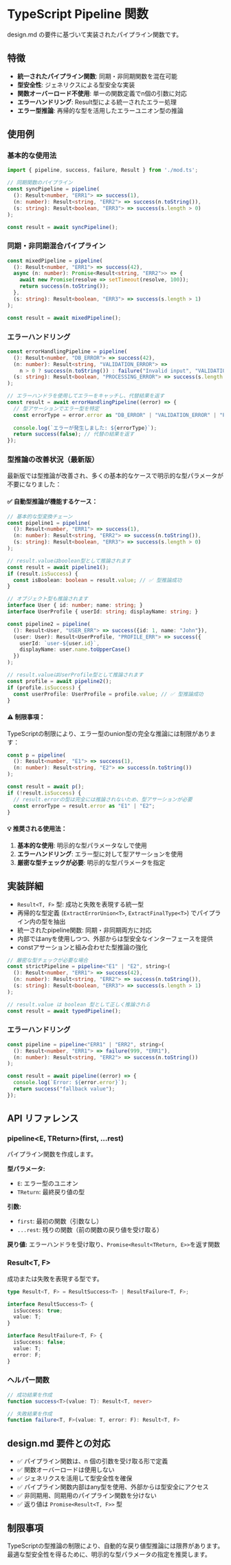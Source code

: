 # TypeScript Pipeline 関数

design.md の要件に基づいて実装されたパイプライン関数です。

## 特徴

- **統一されたパイプライン関数**: 同期・非同期関数を混在可能
- **型安全性**: ジェネリクスによる型安全な実装
- **関数オーバーロード不使用**: 単一の関数定義でn個の引数に対応
- **エラーハンドリング**: Result型による統一されたエラー処理
- **エラー型推論**: 再帰的な型を活用したエラーユニオン型の推論

## 使用例

### 基本的な使用法

```typescript
import { pipeline, success, failure, Result } from './mod.ts';

// 同期関数のパイプライン
const syncPipeline = pipeline(
  (): Result<number, "ERR1"> => success(1),
  (n: number): Result<string, "ERR2"> => success(n.toString()),
  (s: string): Result<boolean, "ERR3"> => success(s.length > 0)
);

const result = await syncPipeline();
```

### 同期・非同期混合パイプライン

```typescript
const mixedPipeline = pipeline(
  (): Result<number, "ERR1"> => success(42),
  async (n: number): Promise<Result<string, "ERR2">> => {
    await new Promise(resolve => setTimeout(resolve, 100));
    return success(n.toString());
  },
  (s: string): Result<boolean, "ERR3"> => success(s.length > 1)
);

const result = await mixedPipeline();
```

### エラーハンドリング

```typescript
const errorHandlingPipeline = pipeline(
  (): Result<number, "DB_ERROR"> => success(42),
  (n: number): Result<string, "VALIDATION_ERROR"> => 
    n > 0 ? success(n.toString()) : failure("Invalid input", "VALIDATION_ERROR"),
  (s: string): Result<boolean, "PROCESSING_ERROR"> => success(s.length > 0)
);

// エラーハンドラを使用してエラーをキャッチし、代替結果を返す
const result = await errorHandlingPipeline((error) => {
  // 型アサーションでエラー型を特定
  const errorType = error.error as "DB_ERROR" | "VALIDATION_ERROR" | "PROCESSING_ERROR";
  
  console.log(`エラーが発生しました: ${errorType}`);
  return success(false); // 代替の結果を返す
});
```

### 型推論の改善状況（最新版）

最新版では型推論が改善され、多くの基本的なケースで明示的な型パラメータが不要になりました：

#### ✅ **自動型推論が機能するケース：**

```typescript
// 基本的な型変換チェーン
const pipeline1 = pipeline(
  (): Result<number, "ERR1"> => success(1),
  (n: number): Result<string, "ERR2"> => success(n.toString()),
  (s: string): Result<boolean, "ERR3"> => success(s.length > 0)
);

// result.valueはboolean型として推論されます
const result = await pipeline1();
if (result.isSuccess) {
  const isBoolean: boolean = result.value; // ✅ 型推論成功
}

// オブジェクト型も推論されます
interface User { id: number; name: string; }
interface UserProfile { userId: string; displayName: string; }

const pipeline2 = pipeline(
  (): Result<User, "USER_ERR"> => success({id: 1, name: "John"}),
  (user: User): Result<UserProfile, "PROFILE_ERR"> => success({
    userId: `user-${user.id}`,
    displayName: user.name.toUpperCase()
  })
);

// result.valueはUserProfile型として推論されます
const profile = await pipeline2();
if (profile.isSuccess) {
  const userProfile: UserProfile = profile.value; // ✅ 型推論成功
}
```

#### ⚠️ **制限事項：**

TypeScriptの制限により、エラー型のunion型の完全な推論には制限があります：

```typescript
const p = pipeline(
  (): Result<number, "E1"> => success(1),
  (n: number): Result<string, "E2"> => success(n.toString())
);

const result = await p();
if (!result.isSuccess) {
  // result.errorの型は完全には推論されないため、型アサーションが必要
  const errorType = result.error as "E1" | "E2";
}
```

#### 💡 **推奨される使用法：**

1. **基本的な使用**: 明示的な型パラメータなしで使用
2. **エラーハンドリング**: エラー型に対して型アサーションを使用
3. **厳密な型チェックが必要**: 明示的な型パラメータを指定

## 実装詳細

- `Result<T, F>` 型: 成功と失敗を表現する統一型
- 再帰的な型定義 (`ExtractErrorUnion<T>`, `ExtractFinalType<T>`) でパイプライン内の型を抽出
- 統一されたpipeline関数: 同期・非同期両方に対応
- 内部ではanyを使用しつつ、外部からは型安全なインターフェースを提供
- constアサーションと組み合わせた型推論の強化

```typescript
// 厳密な型チェックが必要な場合
const strictPipeline = pipeline<"E1" | "E2", string>(
  (): Result<number, "ERR1"> => success(42),
  (n: number): Result<string, "ERR2"> => success(n.toString()),
  (s: string): Result<boolean, "ERR3"> => success(s.length > 1)
);

// result.value は boolean 型として正しく推論される
const result = await typedPipeline();
```

### エラーハンドリング

```typescript
const pipeline = pipeline<"ERR1" | "ERR2", string>(
  (): Result<number, "ERR1"> => failure(999, "ERR1"),
  (n: number): Result<string, "ERR2"> => success(n.toString())
);

const result = await pipeline((error) => {
  console.log(`Error: ${error.error}`);
  return success("fallback value");
});
```

## API リファレンス

### pipeline<E, TReturn>(first, ...rest)

パイプライン関数を作成します。

**型パラメータ:**
- `E`: エラー型のユニオン
- `TReturn`: 最終戻り値の型

**引数:**
- `first`: 最初の関数（引数なし）
- `...rest`: 残りの関数（前の関数の戻り値を受け取る）

**戻り値:**
エラーハンドラを受け取り、`Promise<Result<TReturn, E>>`を返す関数

### Result<T, F>

成功または失敗を表現する型です。

```typescript
type Result<T, F> = ResultSuccess<T> | ResultFailure<T, F>;

interface ResultSuccess<T> {
  isSuccess: true;
  value: T;
}

interface ResultFailure<T, F> {
  isSuccess: false;
  value: T;
  error: F;
}
```

### ヘルパー関数

```typescript
// 成功結果を作成
function success<T>(value: T): Result<T, never>

// 失敗結果を作成  
function failure<T, F>(value: T, error: F): Result<T, F>
```

## design.md 要件との対応

- ✅ パイプライン関数は、n 個の引数を受け取る形で定義
- ✅ 関数オーバーロードは使用しない
- ✅ ジェネリクスを活用して型安全性を確保
- ✅ パイプライン関数内部はany型を使用、外部からは型安全にアクセス
- ✅ 非同期用、同期用のパイプライン関数を分けない
- ✅ 返り値は `Promise<Result<T, F>>` 型

## 制限事項

TypeScriptの型推論の制限により、自動的な戻り値型推論には限界があります。最適な型安全性を得るために、明示的な型パラメータの指定を推奨します。
